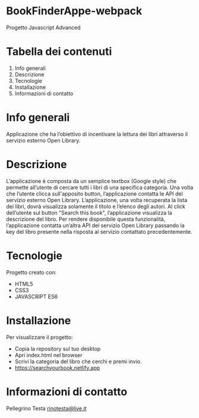 # BookFinderAppe-webpack
Progetto Javascript Advanced

# Tabella dei contenuti
1. Info generali
2. Descrizione
3. Tecnologie
4. Installazione
5. Informazioni di contatto

# Info generali
Applicazione che ha l’obiettivo di incentivare la lettura dei libri attraverso il servizio esterno Open Library.

# Descrizione
L’applicazione è composta da un semplice textbox (Google style) che permette all’utente di cercare tutti i libri di una specifica categoria.
Una volta che l’utente clicca sull'apposito button, l’applicazione contatta le API del servizio esterno Open Library. L’applicazione, una volta recuperata la lista dei libri, dovrà visualizza solamente il titolo e l’elenco degli autori.
Al click dell’utente sul button "Search this book", l’applicazione visualizza la descrizione del libro. Per rendere disponibile questa funzionalità, l’applicazione contatta un’altra API del servizio Open Library passando la key del libro presente nella risposta al servizio contattato precedentemente.

# Tecnologie
Progetto creato con:

- HTML5
- CSS3
- JAVASCRIPT ES6

# Installazione
Per visualizzare il progetto:

- Copia la repository sul tuo desktop
- Apri index.html nel browser
- Scrivi la categoria del libro che cerchi e premi invio.
- https://searchyourbook.netlify.app

# Informazioni di contatto
Pellegrino Testa rinotesta@live.it
